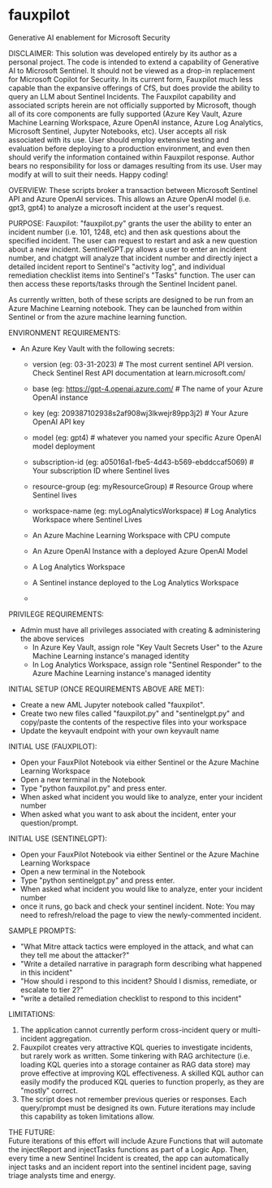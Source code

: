 # fauxpilot
Generative AI enablement for Microsoft Security

DISCLAIMER: 
This solution was developed entirely by its author as a personal project.  The code is intended to extend a capability of Generative AI to Microsoft Sentinel.  It should not be viewed as a drop-in replacement for Microsoft Copilot for Security.  In its current form, Fauxpilot much less capable than the expansive offerings of CfS, but does provide the ability to query an LLM about Sentinel Incidents. The Fauxpilot capability and associated scripts herein are not officially supported by Microsoft, though all of its core components are fully supported (Azure Key Vault, Azure Machine Learning Workspace, Azure OpenAI instance, Azure Log Analytics, Microsoft Sentinel, Jupyter Notebooks, etc).  User accepts all risk associated with its use.  User should employ extensive testing and evaluation before deploying to a production environment, and even then should verify the information contained within Fauxpilot response. Author bears no responsibility for loss or damages resulting from its use.  User may modify at will to suit their needs. Happy coding!

OVERVIEW:
These scripts broker a transaction between Microsoft Sentinel API and Azure OpenAI services.  This allows an Azure OpenAI model (i.e. gpt3, gpt4) to analyze a microsoft incident at the user's request.

PURPOSE:
Fauxpilot: "fauxpilot.py" grants the user the ability to enter an incident number (i.e. 101, 1248, etc) and then ask questions about the specified incident.  The user can request to restart and ask a new question about a new incident.  SentinelGPT.py allows a user to enter an incident number, and chatgpt will analyze that incident number and directly inject a detailed incident report to Sentinel's "activity log", and individual remediation checklist items into Sentinel's "Tasks" function.  The user can then access these reports/tasks through the Sentinel Incident panel.

As currently written, both of these scripts are designed to be run from an Azure Machine Learning notebook.  They can be launched from within Sentinel or from the azure machine learning function.

ENVIRONMENT REQUIREMENTS:
- An Azure Key Vault with the following secrets:
    - version (eg: 03-31-2023) # The most current sentinel API version.  Check Sentinel Rest API documentation at learn.microsoft.com/
    - base (eg: https://gpt-4.openai.azure.com/ # The name of your Azure OpenAI instance
    - key (eg: 209387102938s2af908wj3lkwejr89pp3j2) # Your Azure OpenAI API key
    - model (eg: gpt4) # whatever you named your specific Azure OpenAI model deployment
    - subscription-id (eg: a05016a1-fbe5-4d43-b569-ebddccaf5069) # Your subscription ID where Sentinel lives
    - resource-group (eg: myResourceGroup) # Resource Group where Sentinel lives
    - workspace-name (eg: myLogAnalyticsWorkspace) # Log Analytics Workspace where Sentinel Lives
 
  - An Azure Machine Learning Workspace with CPU compute
  - An Azure OpenAI Instance with a deployed Azure OpenAI Model
  - A Log Analytics Workspace
  - A Sentinel instance deployed to the Log Analytics Workspace
  - 
PRIVILEGE REQUIREMENTS:
  - Admin must have all privileges associated with creating & administering the above services
    - In Azure Key Vault, assign role "Key Vault Secrets User" to the Azure Machine Learning instance's managed identity
    - In Log Analytics Workspace, assign role "Sentinel Responder" to the Azure Machine Learning instance's managed identity
   
INITIAL SETUP (ONCE REQUIREMENTS ABOVE ARE MET):
- Create a new AML Jupyter notebook called "fauxpilot".
- Create two new files called "fauxpilot.py" and "sentinelgpt.py" and copy/paste the contents of the respective files into your workspace
- Update the keyvault endpoint with your own keyvault name

INITIAL USE (FAUXPILOT):
- Open your FauxPilot Notebook via either Sentinel or the Azure Machine Learning Workspace
- Open a new terminal in the Notebook
- Type "python fauxpilot.py" and press enter.
- When asked what incident you would like to analyze, enter your incident number
- When asked what you want to ask about the incident, enter your question/prompt.

INITIAL USE (SENTINELGPT):
- Open your FauxPilot Notebook via either Sentinel or the Azure Machine Learning Workspace
- Open a new terminal in the Notebook
- Type "python sentinelgpt.py" and press enter.
- When asked what incident you would like to analyze, enter your incident number
- once it runs, go back and check your sentinel incident.  Note: You may need to refresh/reload the page to view the newly-commented incident.

SAMPLE PROMPTS:
- "What Mitre attack tactics were employed in the attack, and what can they tell me about the attacker?"
- "Write a detailed narrative in paragraph form describing what happened in this incident"
- "How should i respond to this incident?  Should I dismiss, remediate, or escalate to tier 2?"
- "write a detailed remediation checklist to respond to this incident"

LIMITATIONS:
1. The application cannot currently perform cross-incident query or multi-incident aggregation.  
2. Fauxpilot creates very attractive KQL queries to investigate incidents, but rarely work as written.  Some tinkering with RAG architecture (i.e. loading KQL queries into a storage container as RAG data store) may prove effective at improving KQL effectiveness.  A skilled KQL author can easily modify the produced KQL queries to function properly, as they are "mostly" correct.
3. The script does not remember previous queries or responses.  Each query/prompt must be designed its own.  Future iterations may include this capability as token limitations allow.

THE FUTURE:   
Future iterations of this effort will include Azure Functions that will automate the injectReport and injectTasks functions as part of a Logic App.  Then, every time a new Sentinel Incident is created, the app can automatically inject tasks and an incident report into the sentinel incident page, saving triage analysts time and energy.
